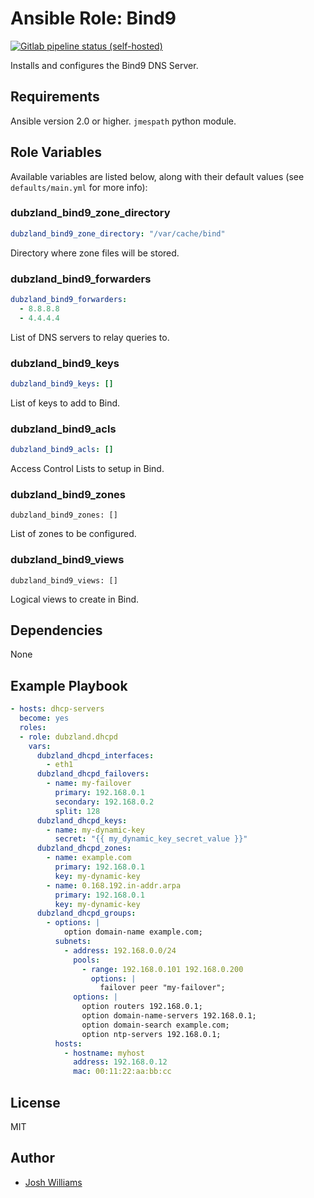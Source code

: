 # Ansible Role: Bind9
[![Gitlab pipeline status (self-hosted)](https://git.dubzland.net/dubzland/ansible-role-bind9/badges/master/pipeline.svg)](https://git.dubzland.net/dubzland/ansible-role-bind9)

Installs and configures the Bind9 DNS Server.

## Requirements

Ansible version 2.0 or higher. `jmespath` python module.

## Role Variables

Available variables are listed below, along with their default values (see
    `defaults/main.yml` for more info):

### dubzland_bind9_zone_directory

```yaml
dubzland_bind9_zone_directory: "/var/cache/bind"
```

Directory where zone files will be stored.

### dubzland_bind9_forwarders

```yaml
dubzland_bind9_forwarders:
  - 8.8.8.8
  - 4.4.4.4
```

List of DNS servers to relay queries to.

### dubzland_bind9_keys

```yaml
dubzland_bind9_keys: []
```

List of keys to add to Bind.

### dubzland_bind9_acls

```yaml
dubzland_bind9_acls: []
```

Access Control Lists to setup in Bind.

### dubzland_bind9_zones

```
dubzland_bind9_zones: []
```

List of zones to be configured.

### dubzland_bind9_views

```
dubzland_bind9_views: []
```

Logical views to create in Bind.

## Dependencies

None

## Example Playbook

```yaml
- hosts: dhcp-servers
  become: yes
  roles:
  - role: dubzland.dhcpd
    vars:
      dubzland_dhcpd_interfaces:
        - eth1
      dubzland_dhcpd_failovers:
        - name: my-failover
          primary: 192.168.0.1
          secondary: 192.168.0.2
          split: 128
      dubzland_dhcpd_keys:
        - name: my-dynamic-key
          secret: "{{ my_dynamic_key_secret_value }}"
      dubzland_dhcpd_zones:
        - name: example.com
          primary: 192.168.0.1
          key: my-dynamic-key
        - name: 0.168.192.in-addr.arpa
          primary: 192.168.0.1
          key: my-dynamic-key
      dubzland_dhcpd_groups:
        - options: |
            option domain-name example.com;
          subnets:
            - address: 192.168.0.0/24
              pools:
                - range: 192.168.0.101 192.168.0.200
                  options: |
                    failover peer "my-failover";
              options: |
                option routers 192.168.0.1;
                option domain-name-servers 192.168.0.1;
                option domain-search example.com;
                option ntp-servers 192.168.0.1;
          hosts:
            - hostname: myhost
              address: 192.168.0.12
              mac: 00:11:22:aa:bb:cc
```

## License

MIT

## Author

* [Josh Williams](https://codingprime.com)
